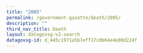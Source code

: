 ```yaml
---
title: "2005"
permalink: /government-gazette/death/2005/
description: ""
third_nav_title: Death
layout: datagovsg-v2-search
datagovsg-id: d_445c1971a5b7eff17c0b64e4e80d224f
---
```

